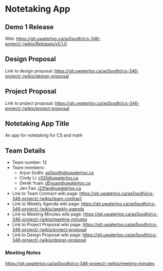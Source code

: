 # Notetaking App

## Demo 1 Release

Wiki: https://git.uwaterloo.ca/as5sodhi/cs-346-project/-/wikis/Releases/v0.1.0


## Design Proposal

Link to design proposal: https://git.uwaterloo.ca/as5sodhi/cs-346-project/-/wikis/design-proposal

## Project Proposal

Link to project proposal: https://git.uwaterloo.ca/as5sodhi/cs-346-project/-/wikis/project-proposal

## Notetaking App Title

An app for notetaking for CS and math

## Team Details

* Team number: 12
* Team members:
    * Arjun Sodhi: as5sodhi@uwaterloo.ca
    * Cindy Li: c52li@uwaterloo.ca
    * Derek Yuan: d5yuan@uwaterloo.ca
    * Jeri Fan: j22fan@uwaterloo.ca
* Link to Team Contract wiki page: https://git.uwaterloo.ca/as5sodhi/cs-346-project/-/wikis/team-contract
* Link to Weekly Agenda wiki page: https://git.uwaterloo.ca/as5sodhi/cs-346-project/-/wikis/weekly-agenda
* Link to Meeting Minutes wiki page: https://git.uwaterloo.ca/as5sodhi/cs-346-project/-/wikis/meeting-minutes
* Link to Project Proposal wiki page: https://git.uwaterloo.ca/as5sodhi/cs-346-project/-/wikis/project-proposal
* Link to Design Proposal wiki page: https://git.uwaterloo.ca/as5sodhi/cs-346-project/-/wikis/design-proposal

### Meeting Notes
https://git.uwaterloo.ca/as5sodhi/cs-346-project/-/wikis/meeting-minutes